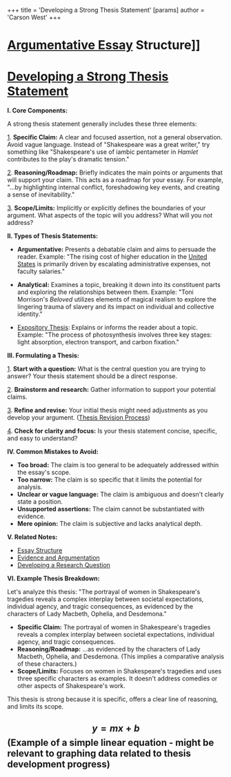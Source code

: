 +++
 title = 'Developing a Strong Thesis Statement'
[params]
	author = 'Carson West'
+++
# [Argumentative Essay](./../argumentative-essay/) Structure]]
# [Developing a Strong Thesis Statement](./../developing-a-strong-thesis-statement/)

**I. Core Components:**

A strong thesis statement generally includes these three elements:

[1](./../1/). **Specific Claim:**  A clear and focused assertion, not a general observation.  Avoid vague language.  Instead of "Shakespeare was a great writer," try something like "Shakespeare's use of iambic pentameter in *Hamlet* contributes to the play's dramatic tension."

[2](./../2/). **Reasoning/Roadmap:**  Briefly indicates the main points or arguments that will support your claim. This acts as a roadmap for your essay.  For example,  "...by highlighting internal conflict, foreshadowing key events, and creating a sense of inevitability."

[3](./../3/). **Scope/Limits:**  Implicitly or explicitly defines the boundaries of your argument.  What aspects of the topic will you address?  What will you *not* address?


**II. Types of Thesis Statements:**

* **Argumentative:**  Presents a debatable claim and aims to persuade the reader.  Example: "The rising cost of higher education in the [United States](./../united-states/) is primarily driven by escalating administrative expenses, not faculty salaries."

* **Analytical:**  Examines a topic, breaking it down into its constituent parts and exploring the relationships between them. Example:  "Toni Morrison's *Beloved* utilizes elements of magical realism to explore the lingering trauma of slavery and its impact on individual and collective identity."

* [Expository Thesis](./../expository-thesis/):  Explains or informs the reader about a topic.  Example: "The process of photosynthesis involves three key stages: light absorption, electron transport, and carbon fixation."

**III.  Formulating a Thesis:**

[1](./../1/). **Start with a question:**  What is the central question you are trying to answer?  Your thesis statement should be a direct response.

[2](./../2/). **Brainstorm and research:**  Gather information to support your potential claims.

[3](./../3/). **Refine and revise:**  Your initial thesis might need adjustments as you develop your argument.  ([Thesis Revision Process](./../thesis-revision-process/))

[4](./../4/). **Check for clarity and focus:**  Is your thesis statement concise, specific, and easy to understand?


**IV. Common Mistakes to Avoid:**

* **Too broad:**  The claim is too general to be adequately addressed within the essay's scope.
* **Too narrow:**  The claim is so specific that it limits the potential for analysis.
* **Unclear or vague language:**  The claim is ambiguous and doesn't clearly state a position.
* **Unsupported assertions:**  The claim cannot be substantiated with evidence.
* **Mere opinion:**  The claim is subjective and lacks analytical depth.


**V.  Related Notes:**

* [Essay Structure](./../essay-structure/)
* [Evidence and Argumentation](./../evidence-and-argumentation/)
* [Developing a Research Question](./../developing-a-research-question/)


**VI. Example Thesis Breakdown:**

Let's analyze this thesis: "The portrayal of women in Shakespeare's tragedies reveals a complex interplay between societal expectations, individual agency, and tragic consequences, as evidenced by the characters of Lady Macbeth, Ophelia, and Desdemona."

* **Specific Claim:** The portrayal of women in Shakespeare's tragedies reveals a complex interplay between societal expectations, individual agency, and tragic consequences.
* **Reasoning/Roadmap:**  ...as evidenced by the characters of Lady Macbeth, Ophelia, and Desdemona.  (This implies a comparative analysis of these characters.)
* **Scope/Limits:** Focuses on women in Shakespeare's tragedies and uses three specific characters as examples.  It doesn't address comedies or other aspects of Shakespeare's work.


This thesis is strong because it is specific, offers a clear line of reasoning, and limits its scope.


##  $$  y = mx + b  $$   (Example of a simple linear equation -  might be relevant to graphing data related to thesis development progress)
